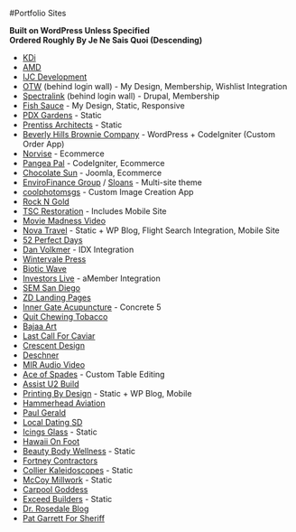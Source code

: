 #Portfolio Sites

**Built on WordPress Unless Specified**  
**Ordered Roughly By Je Ne Sais Quoi (Descending)**

- [KDi](http://kdi-americas.cm)
- [AMD](http://amd.lamvin.com/)
- [IJC Development](http://www.ijcdevelopment.com/)
- [OTW](http://otw.jaimemiller.com/) (behind login wall) - My Design, Membership, Wishlist Integration
- [Spectralink](http://partneraccess.spectralink.com/) (behind login wall) - Drupal, Membership
- [Fish Sauce](http://fishsaucepdx.com/) - My Design, Static, Responsive
- [PDX Gardens](http://pdxgardens.com/) - Static
- [Prentiss Architects](http://www.prentissarchitects.com/) - Static
- [Beverly Hills Brownie Company](http://beverlyhillsbrownie.com/) - WordPress + CodeIgniter (Custom Order App)
- [Norvise](http://norvise.com/) - Ecommerce
- [Pangea Pal](http://pangeapal.com/) - CodeIgniter, Ecommerce
- [Chocolate Sun](http://chocolatesun.com/) - Joomla, Ecommerce
- [EnviroFinance Group](http://www.envirofinancegroup.com/) / [Sloans](http://sloansdenver.com/) - Multi-site theme
- [coolphotomsgs](http://www.coolphotomsgs.com/) - Custom Image Creation App
- [Rock N Gold](http://rockngold.com/)
- [TSC Restoration](http://tscrestoration.com/) - Includes Mobile Site
- [Movie Madness Video](http://moviemadnessvideo.com/)
- [Nova Travel](http://www.novatravel.com/index.php) - Static + WP Blog, Flight Search Integration,  Mobile Site
- [52 Perfect Days](http://www.52perfectdays.com/)
- [Dan Volkmer](http://www.danvolkmer.com/) - IDX Integration
- [Wintervale Press](http://wintervalepress.com/)
- [Biotic Wave](http://bioticwave.com/)
- [Investors Live](http://investorslive.com/) - aMember Integration
- [SEM San Diego](http://www.semsandiego.com/)
- [ZD Landing Pages](http://blogs.zddesign.net/)
- [Inner Gate Acupuncture](http://innergateacupuncture.com/) - Concrete 5
- [Quit Chewing Tobacco](http://quitchewingtobacco.com/)
- [Bajaa Art](http://bajaart.com/)
- [Last Call For Caviar](http://www.lastcallforcaviar.com/)
- [Crescent Design](http://www.crescentdesign.com/)
- [Deschner](http://deschner.com/)
- [MIR Audio Video](http://miraudiovideo.com/)
- [Ace of Spades](http://aceofspadesportland.com/) - Custom Table Editing
- [Assist U2 Build](http://au2b.com/)
- [Printing By Design](http://www.pbdink.com/) - Static + WP Blog, Mobile
- [Hammerhead Aviation](http://hammerheadaviation.com/)
- [Paul Gerald](http://paulgerald.com/)
- [Local Dating SD](http://localdatingsandiego.com/)
- [Icings Glass](http://www.icingsglass.com/) - Static
- [Hawaii On Foot](http://hawaiionfoot.com/)
- [Beauty Body Wellness](http://beautybodywellness.com/) - Static
- [Fortney Contractors](http://fortneycontractors.com/)
- [Collier Kaleidoscopes](http://www.collierkaleidoscopes.com/) - Static
- [McCoy Millwork](http://www.mccoymillwork.com/) - Static
- [Carpool Goddess](http://www.carpoolgoddess.com/)
- [Exceed Builders](http://www.exceedbuilders.com/) - Static
- [Dr. Rosedale Blog](http://drrosedale.com/blog/)
- [Pat Garrett For Sheriff](http://www.patgarrettforsheriff.com/)


